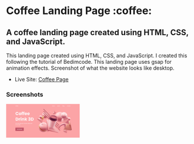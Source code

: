 <h1>Coffee Landing Page :coffee:</h1>

<h2>A coffee landing page created using HTML, CSS, and JavaScript.</h2>

<p>This landing page created using HTML, CSS, and JavaScript. I created this following the tutorial of Bedimcode. This landing page uses gsap for animation effects. Screenshot of what the website looks like desktop.</p>

- Live Site: [Coffee Page](https://3d-coffee-page.netlify.app/)

### Screenshots

<img src="/screenshot/screenshot.png" width="200">
